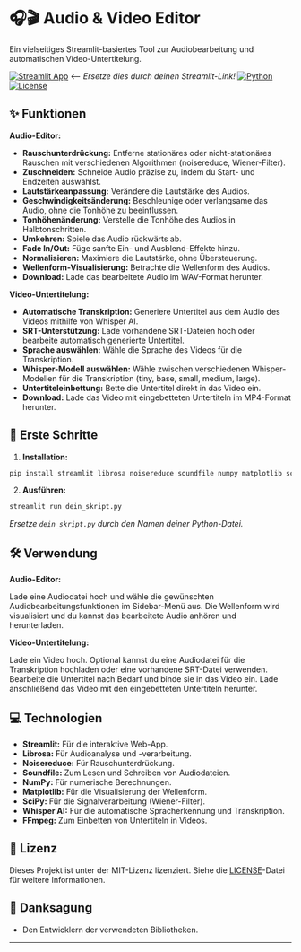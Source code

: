 # 🎧🎬 Audio & Video Editor

Ein vielseitiges Streamlit-basiertes Tool zur Audiobearbeitung und automatischen Video-Untertitelung.

[![Streamlit App](https://static.streamlit.io/badges/streamlit_badge_black_white.svg)](https://share.streamlit.io/your-streamlit-link)  <-- *Ersetze dies durch deinen Streamlit-Link!*
[![Python](https://img.shields.io/badge/python-3.7+-blue.svg)](https://www.python.org/)
[![License](https://img.shields.io/badge/license-MIT-green.svg)](LICENSE)

## ✨ Funktionen

**Audio-Editor:**

* **Rauschunterdrückung:** Entferne stationäres oder nicht-stationäres Rauschen mit verschiedenen Algorithmen (noisereduce, Wiener-Filter).
* **Zuschneiden:** Schneide Audio präzise zu, indem du Start- und Endzeiten auswählst.
* **Lautstärkeanpassung:** Verändere die Lautstärke des Audios.
* **Geschwindigkeitsänderung:** Beschleunige oder verlangsame das Audio, ohne die Tonhöhe zu beeinflussen.
* **Tonhöhenänderung:** Verstelle die Tonhöhe des Audios in Halbtonschritten.
* **Umkehren:** Spiele das Audio rückwärts ab.
* **Fade In/Out:** Füge sanfte Ein- und Ausblend-Effekte hinzu.
* **Normalisieren:** Maximiere die Lautstärke, ohne Übersteuerung.
* **Wellenform-Visualisierung:** Betrachte die Wellenform des Audios.
* **Download:** Lade das bearbeitete Audio im WAV-Format herunter.

**Video-Untertitelung:**

* **Automatische Transkription:**  Generiere Untertitel aus dem Audio des Videos mithilfe von Whisper AI.
* **SRT-Unterstützung:** Lade vorhandene SRT-Dateien hoch oder bearbeite automatisch generierte Untertitel.
* **Sprache auswählen:** Wähle die Sprache des Videos für die Transkription.
* **Whisper-Modell auswählen:** Wähle zwischen verschiedenen Whisper-Modellen für die Transkription (tiny, base, small, medium, large).
* **Untertiteleinbettung:** Bette die Untertitel direkt in das Video ein.
* **Download:** Lade das Video mit eingebetteten Untertiteln im MP4-Format herunter.


## 🚀 Erste Schritte

1. **Installation:**

```bash
pip install streamlit librosa noisereduce soundfile numpy matplotlib scipy whisper ffmpeg-python
```

2. **Ausführen:**

```bash
streamlit run dein_skript.py
```

*Ersetze `dein_skript.py` durch den Namen deiner Python-Datei.*

## 🛠️ Verwendung

**Audio-Editor:**

Lade eine Audiodatei hoch und wähle die gewünschten Audiobearbeitungsfunktionen im Sidebar-Menü aus. Die Wellenform wird visualisiert und du kannst das bearbeitete Audio anhören und herunterladen.

**Video-Untertitelung:**

Lade ein Video hoch. Optional kannst du eine Audiodatei für die Transkription hochladen oder eine vorhandene SRT-Datei verwenden. Bearbeite die Untertitel nach Bedarf und binde sie in das Video ein.  Lade anschließend das Video mit den eingebetteten Untertiteln herunter.

## 💻 Technologien

* **Streamlit:** Für die interaktive Web-App.
* **Librosa:** Für Audioanalyse und -verarbeitung.
* **Noisereduce:** Für Rauschunterdrückung.
* **Soundfile:** Zum Lesen und Schreiben von Audiodateien.
* **NumPy:** Für numerische Berechnungen.
* **Matplotlib:** Für die Visualisierung der Wellenform.
* **SciPy:** Für die Signalverarbeitung (Wiener-Filter).
* **Whisper AI:** Für die automatische Spracherkennung und Transkription.
* **FFmpeg:** Zum Einbetten von Untertiteln in Videos.


## 📝 Lizenz

Dieses Projekt ist unter der MIT-Lizenz lizenziert. Siehe die [LICENSE](LICENSE)-Datei für weitere Informationen.


## 🙏 Danksagung

* Den Entwicklern der verwendeten Bibliotheken.

---
